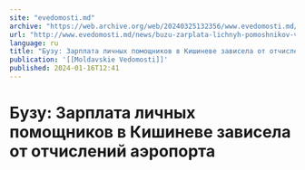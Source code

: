 ```yaml
---
site: "evedomosti.md"
archive: "https://web.archive.org/web/20240325132356/www.evedomosti.md/news/buzu-zarplata-lichnyh-pomoshnikov-v-kishineve-zavisela-ot-ot"
url: "http://www.evedomosti.md/news/buzu-zarplata-lichnyh-pomoshnikov-v-kishineve-zavisela-ot-ot"
language: ru
title: "Бузу: Зарплата личных помощников в Кишиневе зависела от отчислений аэропорта"
publication: '[[Moldavskie Vedomosti]]'
published: 2024-01-16T12:41
---
```


# Бузу: Зарплата личных помощников в Кишиневе зависела от отчислений аэропорта

